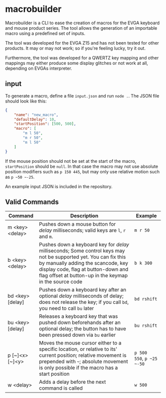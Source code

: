 # macrobuilder
Macrobuilder is a CLI to ease the creation of macros for the EVGA keyboard and mouse product series. The tool allows the generation of an importable macro using a predefined set of inputs.

The tool was developed for the EVGA Z15 and has not been tested for other products. It may or may not work; so if you're feeling lucky, try it out.

Furthermore, the tool was developed for a QWERTZ key mapping and other mappings may either produce some display glitches or not work at all, depending on EVGAs interpreter.
## input
To generate a macro, define a file `input.json` and run `node .`. The JSON file should look like this:
```json
{
    "name": "new_macro",
    "defaultDelay": 10,
    "startPosition": [500, 500],
    "macro": [
        "m l 50",
        "m r 50",
        "m l 50"
    ]
}
```
If the mouse position should not be set at the start of the macro, `startPosition` should be `null`. In that case the macro may not use absolute position modifiers such as `p 150 445`, but may only use relative motion such as `p ~50 ~-25`.

An example input JSON is included in the repository.
## Valid Commands
| Command | Description | Example |
| ------- | ----------- | ------- |
| m \<key> \<delay> | Pushes down a mouse button for *delay* milliseconds; valid keys are `l`, `r` and `m`. | `m r 50` |
| b \<key> \<delay> | Pushes down a keyboard key for *delay* milliseconds; Some control keys may not be supported yet. You can fix this by manually adding the scancode, key display code, flag at button-down and flag offset at button-up in the keymap in the source code | `b k 300` |
| bd \<key> \[delay] | Pushes down a keyboard key after an optional *delay* milliseconds of delay; does not release the key; if you call `bd`, you need to call `bu` later | `bd rshift` |
| bu \<key> \[delay] | Releases a keyboard key that was pushed down beforehands after an optional delay; the button has to have been pressed down via `bu` earlier | `bu rshift` |
| p \[~]\<x> \[~]\<y> | Moves the mouse cursor either to a specific location, or relative to its' current position; relative movement is prepended with `~`; absolute movement is only possible if the macro has a start position | `p 500 550`, `p ~25 ~-50` |
| w \<delay> | Adds a delay before the next command is called | `w 500` |